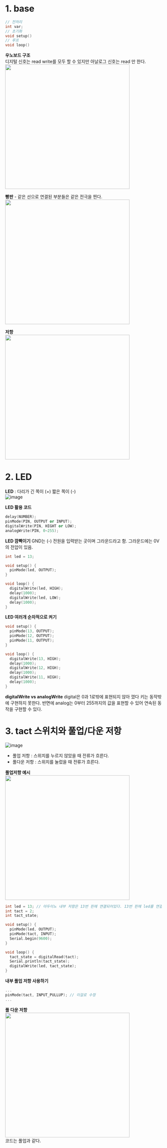 # 1. base
```c++
// 전처리
int var;
// 초기화
void setup()
// 루프
void loop()
```
**우노보드 구조**</br>
디지털 신호는 read write를 모두 할 수 있지만 아날로그 신호는 read 만 한다.</br>
<img src="https://github.com/rbdus0715/iot/assets/85426187/253febd7-aeb7-4760-9c3e-867f01f0e881" width="400"/>

**빵판** - 같은 선으로 연결된 부분들은 같은 전극을 띈다.</br>
<img src="https://github.com/rbdus0715/iot/assets/85426187/04345236-f7bd-4206-a62d-681fd39b0f5d" width="400"/>

**저항**</br>
<img src="https://github.com/rbdus0715/iot/assets/85426187/f5ef4a23-dca4-4800-815a-3cdddb0481d7" width="400"/>

# 2. LED
**LED** : 다리가 긴 쪽이 (+) 짧은 쪽이 (-)</br>
![image](https://github.com/rbdus0715/iot/assets/85426187/8499b3c4-c5f6-43b7-bb5b-6b8e7e26c998)

**LED 활용 코드**
```c++
delay(NUMBER);
pinMode(PIN, OUTPUT or INPUT);
digitalWrite(PIN, HIGHT or LOW);
analogWrite(PIN, 0~255);
```

**LED 깜빡이기**
GND는 (-) 전원을 입력받는 곳이며 그라운드라고 함. 그라운드에는 0V의 전압이 있음.
```c++
int led = 13;

void setup() {
  pinMode(led, OUTPUT); 
}

void loop() {
  digitalWrite(led, HIGH);
  delay(1000);
  digitalWrite(led, LOW);
  delay(1000);
}
```

**LED 여러개 순차적으로 켜기**
```c++
void setup() {
  pinMode(13, OUTPUT);
  pinMode(12, OUTPUT);
  pinMode(11, OUTPUT);
}

void loop() {
  digitalWrite(13, HIGH);
  delay(1000);
  digitalWrite(12, HIGH);
  delay(1000);
  digitalWrite(11, HIGH);
  delay(1000);
}
```

**digitalWrite vs analogWrite**
digital은 0과 1로밖에 표현되지 않아 껐다 키는 동작밖에 구현하지 못한다.
반면에 analog는 0부터 255까지의 값을 표현할 수 있어 연속된 동작을 구현할 수 있다.

# 3. tact 스위치와 풀업/다운 저항
![image](https://github.com/rbdus0715/iot/assets/85426187/243253d9-eddb-4c37-9a1c-93d6d1f3ca1c)
- 풀업 저항 : 스위치를 누르지 않았을 때 전류가 흐른다.
- 풀다운 저항 : 스위치를 눌렀을 때 전류가 흐른다.

**풀업저항 예시**
</br>
<img src="https://github.com/rbdus0715/iot/assets/85426187/999f1fbf-7fc3-4a4f-8eba-e959fceb46ab" width="400"/>
```c++
int led = 13; // 아두이노 내부 저항은 13번 핀에 연결되어있다. 13번 핀에 led를 연결하지 않아도 내부 LED가 작동한다.
int tact = 2;
int tact_state;

void setup() {
  pinMode(led, OUTPUT);
  pinMode(tact, INPUT);
  Serial.begin(9600);
}

void loop() {
  tact_state = digitalRead(tact);
  Serial.println(tact_state);
  digitalWrite(led, tact_state);
}
```

**내부 풀업 저항 사용하기**
```c++
...
pinMode(tact, INPUT_PULLUP); // 이걸로 수정
...
```

**풀 다운 저항**
</br>
<img src="https://github.com/rbdus0715/iot/assets/85426187/62207f89-bea4-4f06-b772-35d351677f9c" width="400"/></br>
코드는 풀업과 같다.

